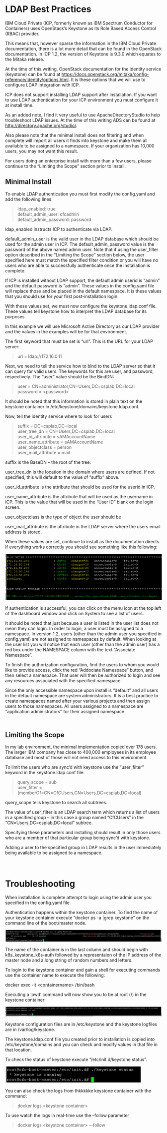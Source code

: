 LDAP Best Practices
===================

IBM Cloud Private (ICP, formerly known as IBM Spectrum Conductor for
Containers) uses OpenStack’s Keystone as its Role Based Access Control
(RBAC) provider.

This means that, however sparse the information in the IBM Cloud Private
documentation, there is a lot more detail that can be found in the
OpenStack documentation. In ICP 1.2, the version of Keystone is 9.3.0
which equates to the Mitaka release.

At the time of this writing, OpenStack documentation for the identity
service (keystone) can be found at
<https://docs.openstack.org/mitaka/config-reference/identity/options.html>.
It is these options that we will use to configure LDAP integration with
ICP.

ICP does not support installing LDAP support after installation. If you
want to use LDAP authentication for your ICP environment you must
configure it at install time.

As an added note, I find it very useful to use ApacheDirectoryStudio to
help troubleshoot LDAP issues. At the time of this writing ADS can be
found at <http://directory.apache.org/studio/>.

Also please note that the minimal install does not filtering and when
complete will import all users it finds into keystone and make them all
available to be assigned to a namespace. If your organization has 10,000
users, you may not want this result.

For users doing an enterprise install with more than a few users, please
continue to the “Limiting the Scope” section prior to install.

Minimal Install
---------------

To enable LDAP authentication you must first modify the config.yaml and
add the following lines:

> ldap\_enabled: true\
> default\_admin\_user: cfcadmin\
> default\_admin\_password: password

ldap\_enabled instructs ICP to authenticate via LDAP.

default\_admin\_user is the valid user in the LDAP database which should
be used for the admin user in ICP. The default\_admin\_password value is
the password of the above named admin user. Note that if using the
user\_filter option described in the “Limiting the Scope” section below,
the user specified here must match the specified filter condition or you
will have no users who are able to successfully authenticate once the
installation is complete.

If ICP is installed without LDAP support, the default admin userid is
“admin” and the default password is “admin”. These values in the
config.yaml file will replace those and be placed in the default
namespace. It is these values that you should use for your first
post-installation login.

With these values set, we must now configure the keystone.ldap.conf
file. These values tell keystone how to interpret the LDAP database for
its purposes.

In this example we will use Microsoft Active Directory as our LDAP
provider and the values in the examples will be for that environment.

The first keyword that must be set is “url”. This is the URL for your
LDAP server:

> url = ldap://172.16.0.11

Next, we need to tell the service how to bind to the LDAP server so that
it can query for valid users. The keywords for this are user, and
password, respectively. The “user” value should be the BindDN:

> user = CN=administrator,CN=Users,DC=csplab,DC=local\
> password = &lt;password&gt;

It should be noted that this information is stored in plain text on the
keystone container in /etc/keystone/domains/keystone.ldap.conf.

Now, tell the identity service where to look for users

> suffix = DC=csplab,DC=local\
> user\_tree\_dn = CN=Users,DC=csplab,DC=local\
> user\_id\_attribute = sAMAccountName\
> user\_name\_attribute = sAMAccountName\
> user\_objectclass = person\
> user\_mail\_attribute = mail

suffix is the BaseDN – the root of the tree.

user\_tree\_dn is the location in the domain where users are defined. If
not specified, this will default to the value of “suffix” above.

user\_id\_attribute is the attribute that should be used for the userid
in ICP.

user\_name\_attribute is the attribute that will be used as the username
in ICP. This is the value that will be used in the “User ID” blank on
the login screen.

user\_objectclass is the type of object the user should be

user\_mail\_attribute is the attribute in the LDAP server where the
users email address is stored.

When these values are set, continue to install as the documentation
directs. If everything works correctly you should see something like
this following:

![](./LDAP/image1.png)

If authentication is successful, you can click on the menu icon at the
top left of the dashboard window and click on System to see a list of
users.

It should be noted that just because a user is listed in the user list
does not mean they can login. In order to login, a user must be assigned
to a namespace. In version 1.2, users (other than the admin user you
specified in config.yaml) are not assigned to namespaces by default.
When looking at the user list you will notice that each user (other than
the admin user) has a red box under the NAMESPACE column with the text
“Associate Namespace”.

To finish the authorization configuration, find the users to whom you
would like to provide access, click the red “Addociate Namespace”
button, and then select a namespace. That user will then be authorized
to login and see any resources associated with the specified namespace.

Since the only accessible namespace upon install is “default” and all
users in the default namespace are system administrators. It is a best
practice to create namespaces named after your various projects and then
assign users to those namespaces. All users assigned to a namespace are
“application administrators” for their assigned namespace.

\
Limiting the Scope
------------------

In my lab environment, the minimal implementation copied over 178 users.
The larger IBM company has close to 400,000 employees in its employee
database and most of those will not need access to this environment.

To limit the users who are sync’d with keystone use the “user\_filter”
keyword in the keystone.ldap.conf file:

> query\_scope = sub\
> user\_filter = (memberOf=CN=CfCUsers,CN=Users,DC=csplab,DC=local)

query\_scope tells keystone to search all subtrees.

The value of user\_filter is an LDAP search term which returns a list of
users in a specified group – in this case a group named “CfCUsers” in
the “CN=Users,DC=csplab,DC=local” subtree.

Specifying these parameters and installing should result in only those
users who are a member of that particular group being sync’d with
keystone.

Adding a user to the specified group in LDAP results in the user
immediately being available to be assigned to a namespace.

\
Troubleshooting
===============

When installation is complete attempt to login using the admin user you
specified in the config.yaml file.

Authentication happens within the keystone container. To find the name
of your keystone container execute “docker ps -a |grep keystone” on the
command line of the boot/master node.

![](./LDAP/image2.png)

The name of the container is in the last column and should begin with
k8s\_keystone\_k8s-auth followed by a representaion of the IP address of
the master node and a long string of random numbers and letters.

To login to the keystone container and gain a shell for executing
commands use the container name to execute the following:

docker exec -it &lt;containername&gt; /bin/bash

Executing a ‘pwd’ command will now show you to be at root (/) in the
keystone container:

![](./LDAP/image3.png)

Keystone configuration files are in /etc/keystone and the keystone
logfiles are in /var/log/keystone.

The keystone.ldap.conf file you created prior to installation is copied
into /etc/keystone/domains and you can check and modify values in that
file in that location.

To check the status of keystone execute “/etc/init.d/keystone status”.

![](./LDAP/image4.png)

You can also check the logs from thkkkkke keystone container with the
command:

> docker logs &lt;keystone container&gt;

To use watch the logs in real-time use the –follow parameter

> docker logs &lt;keystone container&gt; --follow
